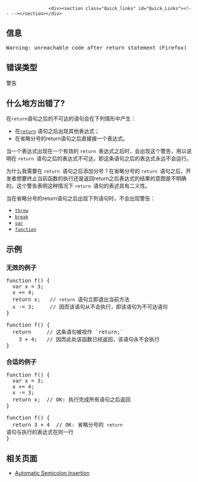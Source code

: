 
                
                  
                    <div><section class="Quick_links" id="Quick_Links"><!-- --></section></div>

<h2 id="&#x4FE1;&#x606F;">&#x4FE1;&#x606F;</h2>

<pre class="syntaxbox">Warning: unreachable code after return statement (Firefox)
</pre>

<h2 id="&#x9519;&#x8BEF;&#x7C7B;&#x578B;">&#x9519;&#x8BEF;&#x7C7B;&#x578B;</h2>

<p>&#x8B66;&#x544A;</p>

<h2 id="&#x4EC0;&#x4E48;&#x5730;&#x65B9;&#x51FA;&#x9519;&#x4E86;">&#x4EC0;&#x4E48;&#x5730;&#x65B9;&#x51FA;&#x9519;&#x4E86;?</h2>

<p>&#x5728;<code>return</code>&#x8BED;&#x53E5;&#x4E4B;&#x540E;&#x7684;&#x4E0D;&#x53EF;&#x8FBE;&#x7684;&#x8BED;&#x53E5;&#x4F1A;&#x5728;&#x4E0B;&#x5217;&#x60C5;&#x5F62;&#x4E2D;&#x4EA7;&#x751F;&#xFF1A;</p>

<ul>
 <li>&#x5728;<a title="return&#xA0;&#x8BED;&#x53E5;&#x7EC8;&#x6B62;&#x51FD;&#x6570;&#x7684;&#x6267;&#x884C;&#xFF0C;&#x5E76;&#x8FD4;&#x56DE;&#x4E00;&#x4E2A;&#x6307;&#x5B9A;&#x7684;&#x503C;&#x7ED9;&#x51FD;&#x6570;&#x8C03;&#x7528;&#x8005;&#x3002;" href="/zh-CN/docs/Web/JavaScript/Reference/Statements/return"><code>return</code></a> &#x8BED;&#x53E5;&#x4E4B;&#x540E;&#x51FA;&#x73B0;&#x5176;&#x4ED6;&#x8868;&#x8FBE;&#x5F0F;&#xFF1B;</li>
 <li>&#x5728;&#x7701;&#x7565;&#x5206;&#x53F7;&#x7684;return&#x8BED;&#x53E5;&#x4E4B;&#x540E;&#x76F4;&#x63A5;&#x63A5;&#x4E00;&#x4E2A;&#x8868;&#x8FBE;&#x5F0F;&#x3002;</li>
</ul>

<p>&#x5F53;&#x4E00;&#x4E2A;&#x8868;&#x8FBE;&#x5F0F;&#x51FA;&#x73B0;&#x5728;&#x4E00;&#x4E2A;&#x6709;&#x6548;&#x7684;&#xA0;<code>return&#xA0;</code>&#x8868;&#x8FBE;&#x5F0F;&#x4E4B;&#x540E;&#x65F6;&#xFF0C;&#x4F1A;&#x51FA;&#x73B0;&#x8FD9;&#x4E2A;&#x8B66;&#x544A;&#xFF0C;&#x7528;&#x4EE5;&#x8BF4;&#x660E;&#x5728;&#xA0;<code>return&#xA0;</code>&#x8BED;&#x53E5;&#x4E4B;&#x540E;&#x7684;&#x8868;&#x8FBE;&#x5F0F;&#x4E0D;&#x53EF;&#x8FBE;&#xFF0C;&#x5373;&#x8FD9;&#x6761;&#x8BED;&#x53E5;&#x4E4B;&#x540E;&#x7684;&#x8868;&#x8FBE;&#x5F0F;&#x6C38;&#x8FDC;&#x4E0D;&#x4F1A;&#x8FD0;&#x884C;&#x3002;</p>

<p>&#x4E3A;&#x4EC0;&#x4E48;&#x6211;&#x9700;&#x8981;&#x5728;&#xA0;<code>return&#xA0;</code>&#x8BED;&#x53E5;&#x4E4B;&#x540E;&#x6DFB;&#x52A0;&#x5206;&#x53F7;&#xFF1F;&#x5728;&#x7701;&#x7565;&#x5206;&#x53F7;&#x7684; <code>return </code>&#x8BED;&#x53E5;&#x4E4B;&#x540E;&#xFF0C;&#x5F00;&#x53D1;&#x8005;&#x60F3;&#x8981;&#x7EC8;&#x6B62;&#x5F53;&#x524D;&#x51FD;&#x6570;&#x7684;&#x6267;&#x884C;&#x8FD8;&#x662F;&#x8FD4;&#x56DE;return&#x4E4B;&#x540E;&#x8868;&#x8FBE;&#x5F0F;&#x7684;&#x7ED3;&#x679C;&#x7684;&#x610F;&#x56FE;&#x662F;&#x4E0D;&#x660E;&#x786E;&#x7684;&#x3002;&#x8FD9;&#x4E2A;&#x8B66;&#x544A;&#x8868;&#x660E;&#x8FD9;&#x79CD;&#x60C5;&#x51B5;&#x4E0B; <code>return </code>&#x8BED;&#x53E5;&#x7684;&#x8868;&#x8FF0;&#x5177;&#x6709;&#x4E8C;&#x4E49;&#x6027;&#x3002;</p>

<p>&#x5F53;&#x5728;&#x7701;&#x7565;&#x5206;&#x53F7;&#x7684;return&#x8BED;&#x53E5;&#x4E4B;&#x540E;&#x51FA;&#x73B0;&#x4E0B;&#x5217;&#x8BED;&#x53E5;&#x65F6;&#xFF0C;&#x4E0D;&#x4F1A;&#x51FA;&#x73B0;&#x8B66;&#x544A;&#xFF1A;</p>

<ul>
 <li><a title="throw &#x8BED;&#x53E5;&#x7528;&#x6765;&#x629B;&#x51FA;&#x7528;&#x6237;&#x81EA;&#x5B9A;&#x4E49;&#x5F02;&#x5E38;&#x3002;&#x5F53;&#x524D;&#x51FD;&#x6570;&#x7684;&#x6267;&#x884C;&#x5C06;&#x4F1A;&#x88AB;&#x4E2D;&#x6B62;&#xFF08;throw&#x4E4B;&#x540E;&#x7684;&#x8BED;&#x53E5;&#x5C06;&#x4F1A;&#x5F97;&#x4E0D;&#x5230;&#x6267;&#x884C;&#xFF09;&#xFF0C;&#x63A5;&#x7740;&#x6267;&#x884C;&#x6D41;&#x7A0B;&#x4F1A;&#x8F6C;&#x79FB;&#x5230;&#x7B2C;&#x4E00;&#x4E2A;&#xA0;catch&#xA0;&#x8BED;&#x53E5;&#x5757;&#x3002;&#x5982;&#x679C;&#x5728;&#x8C03;&#x7528;&#x65B9;&#x51FD;&#x6570;&#x4E2D;&#x6CA1;&#x6709;&#x4EFB;&#x4F55;catch&#x8BED;&#x53E5;&#x5757;&#xFF0C;&#x90A3;&#x4E48;&#x7A0B;&#x5E8F;&#x5C06;&#x4F1A;&#x88AB;&#x4E2D;&#x6B62;&#x3002;" href="/zh-CN/docs/Web/JavaScript/Reference/Statements/throw"><code>throw</code></a></li>
 <li><a title="break &#x8BED;&#x53E5;&#xA0;&#x4E2D;&#x6B62;&#x5F53;&#x524D;&#x5FAA;&#x73AF;&#xFF0C;switch &#x8BED;&#x53E5;&#x6216; label &#x8BED;&#x53E5;&#xFF0C;&#x5E76;&#x628A;&#x7A0B;&#x5E8F;&#x63A7;&#x5236;&#x6D41;&#x8F6C;&#x5230;&#x7D27;&#x63A5;&#x7740;&#x88AB;&#x4E2D;&#x6B62;&#x8BED;&#x53E5;&#x540E;&#x9762;&#x7684;&#x8BED;&#x53E5;&#x3002;" href="/zh-CN/docs/Web/JavaScript/Reference/Statements/break"><code>break</code></a></li>
 <li><a title="var&#x58F0;&#x660E;&#x4E86;&#x4E00;&#x4E2A;&#x53D8;&#x91CF;&#xFF0C;&#x5E76;&#x4E14;&#x53EF;&#x4EE5;&#x540C;&#x65F6;&#x521D;&#x59CB;&#x5316;&#x8BE5;&#x53D8;&#x91CF;&#x3002;" href="/zh-CN/docs/Web/JavaScript/Reference/Statements/var"><code>var</code></a></li>
 <li><a title="&#x51FD;&#x6570;&#x58F0;&#x660E;&#x7528;&#x6307;&#x5B9A;&#x7684;&#x53C2;&#x6570;&#x58F0;&#x660E;&#x4E00;&#x4E2A;&#x51FD;&#x6570;&#x3002;" href="/zh-CN/docs/Web/JavaScript/Reference/Statements/function"><code>function</code></a></li>
</ul>

<h2 id="&#x793A;&#x4F8B;">&#x793A;&#x4F8B;</h2>

<h3 id="&#x65E0;&#x6548;&#x7684;&#x4F8B;&#x5B50;">&#x65E0;&#x6548;&#x7684;&#x4F8B;&#x5B50;</h3>

<pre class="brush: js example-bad">function f() {
  var x = 3;
  x += 4;
  return x;   // <code>return </code>&#x8BED;&#x53E5;&#x7ACB;&#x5373;&#x9000;&#x51FA;&#x5F53;&#x524D;&#x65B9;&#x6CD5;
  x -= 3;     // &#x56E0;&#x800C;&#x8BE5;&#x8BED;&#x53E5;&#x4ECE;&#x4E0D;&#x4F1A;&#x6267;&#x884C;&#xFF0C;&#x5373;&#x8BE5;&#x8BED;&#x53E5;&#x4E3A;&#x4E0D;&#x53EF;&#x8FBE;&#x8BED;&#x53E5;
}

function f() {
  return     // &#x8FD9;&#x6761;&#x8BED;&#x53E5;&#x88AB;&#x89C6;&#x4F5C; `return;`
    3 + 4;   // &#x56E0;&#x800C;&#x6B64;&#x5904;&#x8BE5;&#x51FD;&#x6570;&#x5DF2;&#x7ECF;&#x8FD4;&#x56DE;&#xFF0C;&#x8BE5;&#x8BED;&#x53E5;&#x6C38;&#x4E0D;&#x4F1A;&#x6267;&#x884C;
}
</pre>

<h3 id="&#x5408;&#x9002;&#x7684;&#x4F8B;&#x5B50;">&#x5408;&#x9002;&#x7684;&#x4F8B;&#x5B50;</h3>

<pre class="brush: js example-good">function f() {
  var x = 3;
  x += 4;
  x -= 3;
  return x;  // OK: &#x6267;&#x884C;&#x5B8C;&#x6210;&#x6240;&#x6709;&#x8BED;&#x53E5;&#x4E4B;&#x540E;&#x8FD4;&#x56DE;
}

function f() {
  return 3 + 4  // OK: &#x7701;&#x7565;&#x5206;&#x53F7;&#x7684; <code>return </code>&#x8BED;&#x53E5;&#x4E0E;&#x6267;&#x884C;&#x7684;&#x8868;&#x8FBE;&#x5F0F;&#x5728;&#x540C;&#x4E00;&#x884C;
}
</pre>

<h2 id="&#x76F8;&#x5173;&#x9875;&#x9762;">&#x76F8;&#x5173;&#x9875;&#x9762;</h2>

<ul>
 <li><a title="return&#xA0;&#x8BED;&#x53E5;&#x7EC8;&#x6B62;&#x51FD;&#x6570;&#x7684;&#x6267;&#x884C;&#xFF0C;&#x5E76;&#x8FD4;&#x56DE;&#x4E00;&#x4E2A;&#x6307;&#x5B9A;&#x7684;&#x503C;&#x7ED9;&#x51FD;&#x6570;&#x8C03;&#x7528;&#x8005;&#x3002;" href="/zh-CN/docs/Web/JavaScript/Reference/Statements/return#Automatic_Semicolon_Insertion">Automatic Semicolon Insertion</a></li>
</ul>
                  
                
              